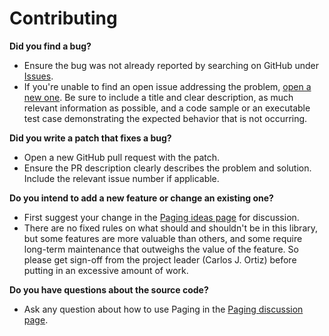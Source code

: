 # Contributing

**Did you find a bug?**

- Ensure the bug was not already reported by searching on GitHub
  under [Issues](https://github.com/Q-rtix/Paging/issues).
- If you're unable to find an open issue addressing the
  problem, [open a new one](https://github.com/Q-rtix/Paging/issues/new). Be sure to include a title and clear
  description, as much relevant information as possible, and a code sample or an executable test case demonstrating the
  expected behavior that is not occurring.

**Did you write a patch that fixes a bug?**

- Open a new GitHub pull request with the patch.
- Ensure the PR description clearly describes the problem and solution. Include the relevant issue number if applicable.

**Do you intend to add a new feature or change an existing one?**

- First suggest your change in the [Paging ideas page](https://github.com/Q-rtix/Paging/discussions/categories/ideas)
  for discussion.
- There are no fixed rules on what should and shouldn't be in this library, but some features are more valuable than
  others, and some require long-term maintenance that outweighs the value of the feature. So please get sign-off from
  the
  project leader (Carlos J. Ortiz) before putting in an excessive amount of work.

**Do you have questions about the source code?**

- Ask any question about how to use Paging in
  the [Paging discussion page](https://github.com/Q-rtix/Paging/discussions/new?category=q-a).